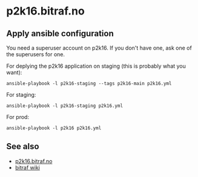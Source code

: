 p2k16.bitraf.no
===============

Apply ansible configuration
---------------------------

You need a superuser account on p2k16.
If you don't have one, ask one of the superusers for one.

For deplying the p2k16 application on staging (this is probably what you want):

```
ansible-playbook -l p2k16-staging --tags p2k16-main p2k16.yml
```

For staging:

```
ansible-playbook -l p2k16-staging p2k16.yml
```

For prod:

```
ansible-playbook -l p2k16 p2k16.yml
```

See also
--------

- [p2k16.bitraf.no](http://p2k16.bitraf.no/)
- [bitraf wiki](https://bitraf.no/wiki/p2k16)
